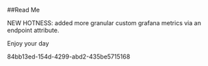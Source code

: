 ﻿##Read Me

NEW HOTNESS: added more granular custom grafana metrics via an endpoint attribute.

Enjoy your day

84bb13ed-154d-4299-abd2-435be5715168
